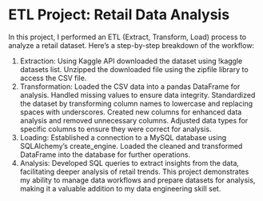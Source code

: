 # ETL Project: Retail Data Analysis
In this project, I performed an ETL (Extract, Transform, Load) process to analyze a retail dataset. Here’s a step-by-step breakdown of the workflow:
1.	Extraction:
Using Kaggle API downloaded the dataset using !kaggle datasets list.
Unzipped the downloaded file using the zipfile library to access the CSV file.
2.	Transformation:
Loaded the CSV data into a pandas DataFrame for analysis.
Handled missing values to ensure data integrity.
Standardized the dataset by transforming column names to lowercase and replacing spaces with underscores.
Created new columns for enhanced data analysis and removed unnecessary columns.
Adjusted data types for specific columns to ensure they were correct for analysis.
3.	Loading:
Established a connection to a MySQL database using SQLAlchemy’s create_engine.
Loaded the cleaned and transformed DataFrame into the database for further operations.
4.	Analysis:
Developed SQL queries to extract insights from the data, facilitating deeper analysis of retail trends.
This project demonstrates my ability to manage data workflows and prepare datasets for analysis, making it a valuable addition to my data engineering skill set.
